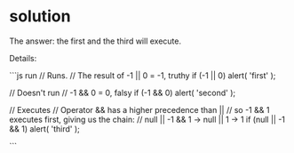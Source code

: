 # solution

The answer: the first and the third will execute.

Details:

\`\`\`js run // Runs. // The result of -1 \|\| 0 = -1, truthy if \(-1 \|\| 0\) alert\( 'first' \);

// Doesn't run // -1 && 0 = 0, falsy if \(-1 && 0\) alert\( 'second' \);

// Executes // Operator && has a higher precedence than \|\| // so -1 && 1 executes first, giving us the chain: // null \|\| -1 && 1 -&gt; null \|\| 1 -&gt; 1 if \(null \|\| -1 && 1\) alert\( 'third' \);

\`\`\`

